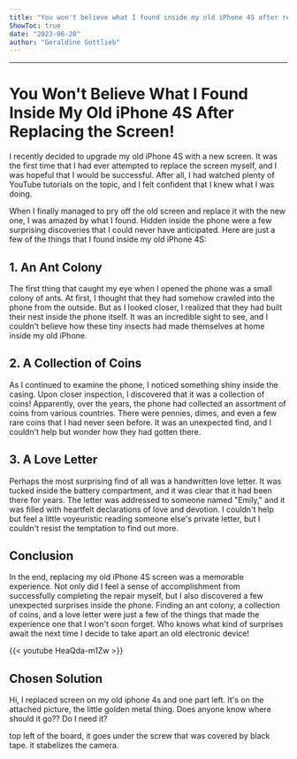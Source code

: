 ```yaml
---
title: "You won't believe what I found inside my old iPhone 4S after replacing the screen!"
ShowToc: true 
date: "2023-06-28"
author: "Geraldine Gottlieb"
---
```

*****
# You Won't Believe What I Found Inside My Old iPhone 4S After Replacing the Screen!

I recently decided to upgrade my old iPhone 4S with a new screen. It was the first time that I had ever attempted to replace the screen myself, and I was hopeful that I would be successful. After all, I had watched plenty of YouTube tutorials on the topic, and I felt confident that I knew what I was doing.

When I finally managed to pry off the old screen and replace it with the new one, I was amazed by what I found. Hidden inside the phone were a few surprising discoveries that I could never have anticipated. Here are just a few of the things that I found inside my old iPhone 4S:

## 1. An Ant Colony

The first thing that caught my eye when I opened the phone was a small colony of ants. At first, I thought that they had somehow crawled into the phone from the outside. But as I looked closer, I realized that they had built their nest inside the phone itself. It was an incredible sight to see, and I couldn't believe how these tiny insects had made themselves at home inside my old iPhone.

## 2. A Collection of Coins

As I continued to examine the phone, I noticed something shiny inside the casing. Upon closer inspection, I discovered that it was a collection of coins! Apparently, over the years, the phone had collected an assortment of coins from various countries. There were pennies, dimes, and even a few rare coins that I had never seen before. It was an unexpected find, and I couldn't help but wonder how they had gotten there.

## 3. A Love Letter

Perhaps the most surprising find of all was a handwritten love letter. It was tucked inside the battery compartment, and it was clear that it had been there for years. The letter was addressed to someone named "Emily," and it was filled with heartfelt declarations of love and devotion. I couldn't help but feel a little voyeuristic reading someone else's private letter, but I couldn't resist the temptation to find out more.

## Conclusion

In the end, replacing my old iPhone 4S screen was a memorable experience. Not only did I feel a sense of accomplishment from successfully completing the repair myself, but I also discovered a few unexpected surprises inside the phone. Finding an ant colony, a collection of coins, and a love letter were just a few of the things that made the experience one that I won't soon forget. Who knows what kind of surprises await the next time I decide to take apart an old electronic device!

{{< youtube HeaQda-m1Zw >}} 



## Chosen Solution
 Hi, I replaced screen on my old iphone 4s and one part left. It's on the attached picture, the little golden metal thing. Does anyone know where should it go?? Do I need it?

 top left of the board, it goes under the screw that was covered by black tape. it stabelizes the camera.




